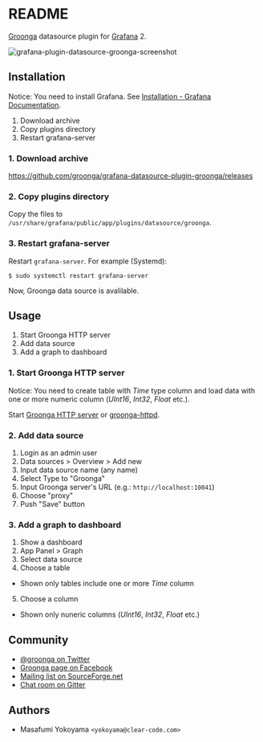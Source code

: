 # README

[Groonga](http://groonga.org/) datasource plugin for [Grafana](http://grafana.org/) 2.

![grafana-plugin-datasource-groonga-screenshot](https://cloud.githubusercontent.com/assets/386687/13373741/41058f8e-ddb3-11e5-83fd-d904f810f8fe.png)

## Installation

Notice: You need to install Grafana. See [Installation - Grafana Documentation](http://docs.grafana.org/installation/).

1. Download archive
2. Copy plugins directory
3. Restart grafana-server

### 1. Download archive

https://github.com/groonga/grafana-datasource-plugin-groonga/releases

### 2. Copy plugins directory

Copy the files to `/usr/share/grafana/public/app/plugins/datasource/groonga`.

### 3. Restart grafana-server

Restart `grafana-server`. For example (Systemd):

    $ sudo systemctl restart grafana-server

Now, Groonga data source is avalilable.

## Usage

1. Start Groonga HTTP server
2. Add data source
3. Add a graph to dashboard

### 1. Start Groonga HTTP server

Notice: You need to create table with *Time* type column and load data with one or more numeric column (*UInt16*, *Int32*, *Float* etc.).

Start [Groonga HTTP server](http://groonga.org/docs/reference/executables/groonga-server-http.html) or [groonga-httpd](http://groonga.org/docs/reference/executables/groonga-httpd.html).

### 2. Add data source

1. Login as an admin user
2. Data sources > Overview > Add new
3. Input data source name (any name)
3. Select Type to "Groonga"
4. Input Groonga server's URL (e.g.: `http://localhost:10041`)
5. Choose "proxy"
6. Push "Save" button

### 3. Add a graph to dashboard

1. Show a dashboard
2. App Panel > Graph
3. Select data source
4. Choose a table
  * Shown only tables include one or more *Time* column
5. Choose a column
  * Shown only nuneric columns (*UInt16*, *Int32*, *Float* etc.)

## Community

* [@groonga on Twitter](https://twitter.com/groonga/)
* [Groonga page on Facebook](https://www.facebook.com/groonga)
* [Mailing list on SourceForge.net](http://lists.sourceforge.net/mailman/listinfo/groonga-talk)
* [Chat room on Gitter](https://gitter.im/groonga/grafana-datasource-plugin-groonga)

## Authors

* Masafumi Yokoyama `<yokoyama@clear-code.com>`
